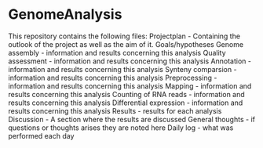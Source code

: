 # GenomeAnalysis

This repository contains the following files:
Projectplan - Containing the outlook of the project as well as the aim of it.
Goals/hypotheses
Genome assembly - information and results concerning this analysis
Quality assessment - information and results concerning this analysis
Annotation - information and results concerning this analysis
Synteny comparsion - information and results concerning this analysis
Preprocessing - information and results concerning this analysis
Mapping - information and results concerning this analysis
Counting of RNA reads - information and results concerning this analysis
Differential expression - information and results concerning this analysis
Results - results for each analysis
Discussion - A section where the results are discussed
General thoughts - if questions or thoughts arises they are noted here
Daily log - what was performed each day
